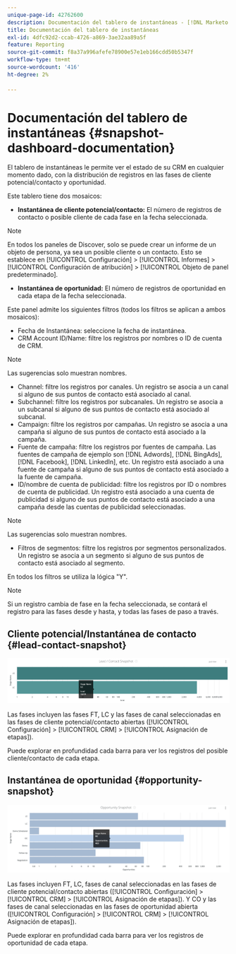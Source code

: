 ```yaml
---
unique-page-id: 42762600
description: Documentación del tablero de instantáneas - [!DNL Marketo Measure] - Documentación del producto
title: Documentación del tablero de instantáneas
exl-id: 4dfc92d2-ccab-4726-a869-3ae32aa89a5f
feature: Reporting
source-git-commit: f8a37a996afefe78900e57e1eb166cdd50b5347f
workflow-type: tm+mt
source-wordcount: '416'
ht-degree: 2%

---
```


# Documentación del tablero de instantáneas {#snapshot-dashboard-documentation}

El tablero de instantáneas le permite ver el estado de su CRM en cualquier momento dado, con la distribución de registros en las fases de cliente potencial/contacto y oportunidad.

Este tablero tiene dos mosaicos:

* **Instantánea de cliente potencial/contacto:** El número de registros de contacto o posible cliente de cada fase en la fecha seleccionada.

>[!NOTE]
>
>En todos los paneles de Discover, solo se puede crear un informe de un objeto de persona, ya sea un posible cliente o un contacto. Esto se establece en [!UICONTROL Configuración] > [!UICONTROL Informes] > [!UICONTROL Configuración de atribución] > [!UICONTROL Objeto de panel predeterminado].

* **Instantánea de oportunidad:** El número de registros de oportunidad en cada etapa de la fecha seleccionada.

Este panel admite los siguientes filtros (todos los filtros se aplican a ambos mosaicos):

* Fecha de Instantánea: seleccione la fecha de instantánea.
* CRM Account ID/Name: filtre los registros por nombres o ID de cuenta de CRM.

>[!NOTE]
>
>Las sugerencias solo muestran nombres.

* Channel: filtre los registros por canales. Un registro se asocia a un canal si alguno de sus puntos de contacto está asociado al canal.
* Subchannel: filtre los registros por subcanales. Un registro se asocia a un subcanal si alguno de sus puntos de contacto está asociado al subcanal.
* Campaign: filtre los registros por campañas. Un registro se asocia a una campaña si alguno de sus puntos de contacto está asociado a la campaña.
* Fuente de campaña: filtre los registros por fuentes de campaña. Las fuentes de campaña de ejemplo son [!DNL Adwords], [!DNL BingAds], [!DNL Facebook], [!DNL LinkedIn], etc. Un registro está asociado a una fuente de campaña si alguno de sus puntos de contacto está asociado a la fuente de campaña.
* ID/nombre de cuenta de publicidad: filtre los registros por ID o nombres de cuenta de publicidad. Un registro está asociado a una cuenta de publicidad si alguno de sus puntos de contacto está asociado a una campaña desde las cuentas de publicidad seleccionadas.

>[!NOTE]
>
>Las sugerencias solo muestran nombres.

* Filtros de segmentos: filtre los registros por segmentos personalizados. Un registro se asocia a un segmento si alguno de sus puntos de contacto está asociado al segmento.

En todos los filtros se utiliza la lógica &quot;Y&quot;.

>[!NOTE]
>
>Si un registro cambia de fase en la fecha seleccionada, se contará el registro para las fases desde y hasta, y todas las fases de paso a través.

## Cliente potencial/Instantánea de contacto {#lead-contact-snapshot}

![](assets/one.png)

Las fases incluyen las fases FT, LC y las fases de canal seleccionadas en las fases de cliente potencial/contacto abiertas ([!UICONTROL Configuración] > [!UICONTROL CRM] > [!UICONTROL Asignación de etapas]).

Puede explorar en profundidad cada barra para ver los registros del posible cliente/contacto de cada etapa.

## Instantánea de oportunidad {#opportunity-snapshot}

![](assets/two.png)

Las fases incluyen FT, LC, fases de canal seleccionadas en las fases de cliente potencial/contacto abiertas ([!UICONTROL Configuración] > [!UICONTROL CRM] > [!UICONTROL Asignación de etapas]). Y CO y las fases de canal seleccionadas en las fases de oportunidad abierta ([!UICONTROL Configuración] > [!UICONTROL CRM] > [!UICONTROL Asignación de etapas]).

Puede explorar en profundidad cada barra para ver los registros de oportunidad de cada etapa.
